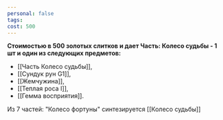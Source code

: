 ```yaml
---
personal: false
tags: 
cost: 500
---
```

**Стоимостью в 500 золотых слитков и дает Часть: Колесо судьбы - 1 шт и один из следующих предметов:**  

- [[Часть Колесо судьбы]],
- [[Сундук рун G1]],
- [[Жемчужина]],
- [[Теплая роса I]],
- [[Гемма восприятия]].

  
Из 7 частей: "Колесо фортуны" синтезируется [[Колесо судьбы]]